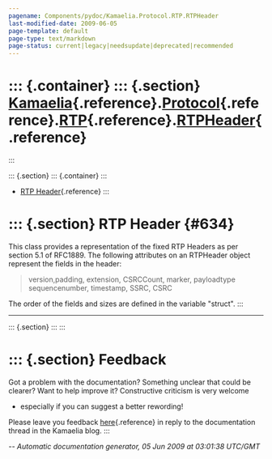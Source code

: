 ```yaml
---
pagename: Components/pydoc/Kamaelia.Protocol.RTP.RTPHeader
last-modified-date: 2009-06-05
page-template: default
page-type: text/markdown
page-status: current|legacy|needsupdate|deprecated|recommended
---
```

::: {.container}
::: {.section}
[Kamaelia](/Components/pydoc/Kamaelia.html){.reference}.[Protocol](/Components/pydoc/Kamaelia.Protocol.html){.reference}.[RTP](/Components/pydoc/Kamaelia.Protocol.RTP.html){.reference}.[RTPHeader](/Components/pydoc/Kamaelia.Protocol.RTP.RTPHeader.html){.reference}
========================================================================================================================================================================================================================================================================
:::

::: {.section}
::: {.container}
:::

-   [RTP Header](#634){.reference}
:::

::: {.section}
RTP Header {#634}
==========

This class provides a representation of the fixed RTP Headers as per
section 5.1 of RFC1889. The following attributes on an RTPHeader object
represent the fields in the header:

> version,padding, extension, CSRCCount, marker, payloadtype
> sequencenumber, timestamp, SSRC, CSRC

The order of the fields and sizes are defined in the variable
\"struct\".
:::

------------------------------------------------------------------------

::: {.section}
:::
:::

::: {.section}
Feedback
========

Got a problem with the documentation? Something unclear that could be
clearer? Want to help improve it? Constructive criticism is very welcome
- especially if you can suggest a better rewording!

Please leave you feedback
[here](../../../cgi-bin/blog/blog.cgi?rm=viewpost&nodeid=1142023701){.reference}
in reply to the documentation thread in the Kamaelia blog.
:::

*\-- Automatic documentation generator, 05 Jun 2009 at 03:01:38 UTC/GMT*
